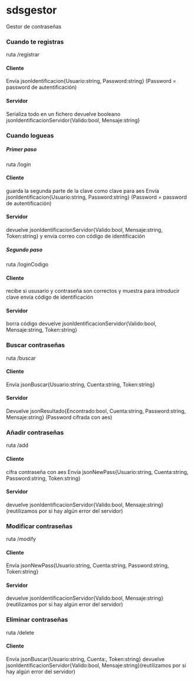 ﻿# sdsgestor
Gestor de contraseñas

### Cuando te registras
ruta /registrar
#### Cliente
Envía jsonIdentificacion{Usuario:string, Password:string} (Password = password de autentificación)
#### Servidor
Serializa todo en un fichero
devuelve booleano jsonIdentificacionServidor{Valido:bool, Mensaje:string} 

### Cuando logueas
##### Primer paso
ruta /login
#### Cliente 
guarda la segunda parte de la clave como clave para aes
Envía jsonIdentificacion{Usuario:string, Password:string} (Password = password de autentificación)
#### Servidor
devuelve jsonIdentificacionServidor{Valido:bool, Mensaje:string, Token:string} 
y envía correo con código de identificación
##### Segundo paso
ruta /loginCodigo
#### Cliente
recibe si ususario y contraseña son correctos y muestra para introducir clave
envía código de identificación
#### Servidor
borra código
devuelve jsonIdentificacionServidor{Valido:bool, Mensaje:string, Token:string} 

### Buscar contraseñas
ruta /buscar
#### Cliente
Envía jsonBuscar{Usuario:string, Cuenta:string, Token:string}
#### Servidor
Devuelve jsonResultado{Encontrado:bool, Cuenta:string, Password:string, Mensaje:string} (Password cifrada con aes)

### Añadir contraseñas
ruta /add
#### Cliente
cifra contraseña con aes
Envía jsonNewPass{Usuario:string, Cuenta:string, Password:string, Token:string}
#### Servidor
devuelve jsonIdentificacionServidor{Valido:bool, Mensaje:string}(reutilizamos por si hay algún error del servidor)

### Modificar contraseñas
ruta /modify
#### Cliente
Envía jsonNewPass{Usuario:string, Cuenta:string, Password:string, Token:string}
#### Servidor
devuelve jsonIdentificacionServidor{Valido:bool, Mensaje:string}(reutilizamos por si hay algún error del servidor)

### Eliminar contraseñas
ruta /delete
#### Cliente
Envía jsonBuscar{Usuario:string, Cuenta:, Token:string}
devuelve jsonIdentificacionServidor{Valido:bool, Mensaje:string}(reutilizamos por si hay algún error del servidor)